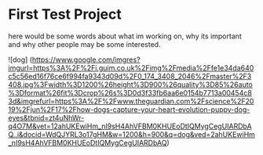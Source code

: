 # First Test Project

here would be some words about what im working on, why its important and why other people may be some interested.

![dog] (https://www.google.com/imgres?imgurl=https%3A%2F%2Fi.guim.co.uk%2Fimg%2Fmedia%2Ffe1e34da640c5c56ed16f76ce6f994fa9343d09d%2F0_174_3408_2046%2Fmaster%2F3408.jpg%3Fwidth%3D1200%26height%3D900%26quality%3D85%26auto%3Dformat%26fit%3Dcrop%26s%3D0d3f33fb6aa6e0154b7713a00454c83d&imgrefurl=https%3A%2F%2Fwww.theguardian.com%2Fscience%2F2019%2Fjun%2F17%2Fhow-dogs-capture-your-heart-evolution-puppy-dog-eyes&tbnid=zt4uNhWr-q4O7M&vet=12ahUKEwiHm_nI9sH4AhVFBM0KHUEoDtIQMygCegUIARDbAQ..i&docid=WdQJYRL3o17gHM&w=1200&h=900&q=dog&ved=2ahUKEwiHm_nI9sH4AhVFBM0KHUEoDtIQMygCegUIARDbAQ)
